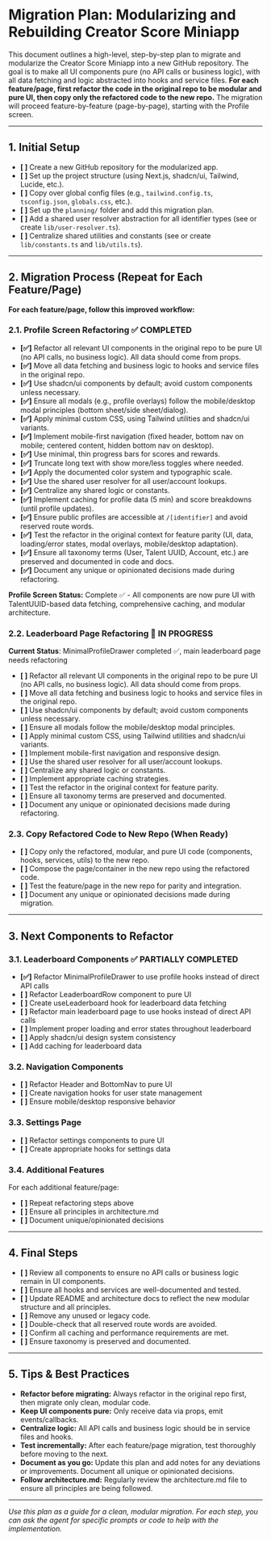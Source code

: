 # Migration Plan: Modularizing and Rebuilding Creator Score Miniapp

This document outlines a high-level, step-by-step plan to migrate and modularize the Creator Score Miniapp into a new GitHub repository. The goal is to make all UI components pure (no API calls or business logic), with all data fetching and logic abstracted into hooks and service files. **For each feature/page, first refactor the code in the original repo to be modular and pure UI, then copy only the refactored code to the new repo.** The migration will proceed feature-by-feature (page-by-page), starting with the Profile screen.

---

## 1. Initial Setup

- **[ ]** Create a new GitHub repository for the modularized app.
- **[ ]** Set up the project structure (using Next.js, shadcn/ui, Tailwind, Lucide, etc.).
- **[ ]** Copy over global config files (e.g., `tailwind.config.ts`, `tsconfig.json`, `globals.css`, etc.).
- **[ ]** Set up the `planning/` folder and add this migration plan.
- **[ ]** Add a shared user resolver abstraction for all identifier types (see or create `lib/user-resolver.ts`).
- **[ ]** Centralize shared utilities and constants (see or create `lib/constants.ts` and `lib/utils.ts`).

---

## 2. Migration Process (Repeat for Each Feature/Page)

**For each feature/page, follow this improved workflow:**

### 2.1. Profile Screen Refactoring ✅ COMPLETED

- **[✅]** Refactor all relevant UI components in the original repo to be pure UI (no API calls, no business logic). All data should come from props.
- **[✅]** Move all data fetching and business logic to hooks and service files in the original repo.
- **[✅]** Use shadcn/ui components by default; avoid custom components unless necessary.
- **[✅]** Ensure all modals (e.g., profile overlays) follow the mobile/desktop modal principles (bottom sheet/side sheet/dialog).
- **[✅]** Apply minimal custom CSS, using Tailwind utilities and shadcn/ui variants.
- **[✅]** Implement mobile-first navigation (fixed header, bottom nav on mobile; centered content, hidden bottom nav on desktop).
- **[✅]** Use minimal, thin progress bars for scores and rewards.
- **[✅]** Truncate long text with show more/less toggles where needed.
- **[✅]** Apply the documented color system and typographic scale.
- **[✅]** Use the shared user resolver for all user/account lookups.
- **[✅]** Centralize any shared logic or constants.
- **[✅]** Implement caching for profile data (5 min) and score breakdowns (until profile updates).
- **[✅]** Ensure public profiles are accessible at `/[identifier]` and avoid reserved route words.
- **[✅]** Test the refactor in the original context for feature parity (UI, data, loading/error states, modal overlays, mobile/desktop adaptation).
- **[✅]** Ensure all taxonomy terms (User, Talent UUID, Account, etc.) are preserved and documented in code and docs.
- **[✅]** Document any unique or opinionated decisions made during refactoring.

**Profile Screen Status:** Complete ✅ - All components are now pure UI with TalentUUID-based data fetching, comprehensive caching, and modular architecture.

### 2.2. Leaderboard Page Refactoring 🚧 IN PROGRESS

**Current Status**: MinimalProfileDrawer completed ✅, main leaderboard page needs refactoring

- **[ ]** Refactor all relevant UI components in the original repo to be pure UI (no API calls, no business logic). All data should come from props.
- **[ ]** Move all data fetching and business logic to hooks and service files in the original repo.
- **[ ]** Use shadcn/ui components by default; avoid custom components unless necessary.
- **[ ]** Ensure all modals follow the mobile/desktop modal principles.
- **[ ]** Apply minimal custom CSS, using Tailwind utilities and shadcn/ui variants.
- **[ ]** Implement mobile-first navigation and responsive design.
- **[ ]** Use the shared user resolver for all user/account lookups.
- **[ ]** Centralize any shared logic or constants.
- **[ ]** Implement appropriate caching strategies.
- **[ ]** Test the refactor in the original context for feature parity.
- **[ ]** Ensure all taxonomy terms are preserved and documented.
- **[ ]** Document any unique or opinionated decisions made during refactoring.

### 2.3. Copy Refactored Code to New Repo (When Ready)

- **[ ]** Copy only the refactored, modular, and pure UI code (components, hooks, services, utils) to the new repo.
- **[ ]** Compose the page/container in the new repo using the refactored code.
- **[ ]** Test the feature/page in the new repo for parity and integration.
- **[ ]** Document any unique or opinionated decisions made during migration.

---

## 3. Next Components to Refactor

### 3.1. Leaderboard Components ✅ PARTIALLY COMPLETED
- **[✅]** Refactor MinimalProfileDrawer to use profile hooks instead of direct API calls
- **[ ]** Refactor LeaderboardRow component to pure UI
- **[ ]** Create useLeaderboard hook for leaderboard data fetching
- **[ ]** Refactor main leaderboard page to use hooks instead of direct API calls
- **[ ]** Implement proper loading and error states throughout leaderboard
- **[ ]** Apply shadcn/ui design system consistency
- **[ ]** Add caching for leaderboard data

### 3.2. Navigation Components
- **[ ]** Refactor Header and BottomNav to pure UI
- **[ ]** Create navigation hooks for user state management
- **[ ]** Ensure mobile/desktop responsive behavior

### 3.3. Settings Page
- **[ ]** Refactor settings components to pure UI
- **[ ]** Create appropriate hooks for settings data

### 3.4. Additional Features
For each additional feature/page:
- **[ ]** Repeat refactoring steps above
- **[ ]** Ensure all principles in architecture.md
- **[ ]** Document unique/opinionated decisions

---

## 4. Final Steps

- **[ ]** Review all components to ensure no API calls or business logic remain in UI components.
- **[ ]** Ensure all hooks and services are well-documented and tested.
- **[ ]** Update README and architecture docs to reflect the new modular structure and all principles.
- **[ ]** Remove any unused or legacy code.
- **[ ]** Double-check that all reserved route words are avoided.
- **[ ]** Confirm all caching and performance requirements are met.
- **[ ]** Ensure taxonomy is preserved and documented.

---

## 5. Tips & Best Practices

- **Refactor before migrating:** Always refactor in the original repo first, then migrate only clean, modular code.
- **Keep UI components pure:** Only receive data via props, emit events/callbacks.
- **Centralize logic:** All API calls and business logic should be in service files and hooks.
- **Test incrementally:** After each feature/page migration, test thoroughly before moving to the next.
- **Document as you go:** Update this plan and add notes for any deviations or improvements. Document all unique or opinionated decisions.
- **Follow architecture.md:** Regularly review the architecture.md file to ensure all principles are being followed.

---

*Use this plan as a guide for a clean, modular migration. For each step, you can ask the agent for specific prompts or code to help with the implementation.* 